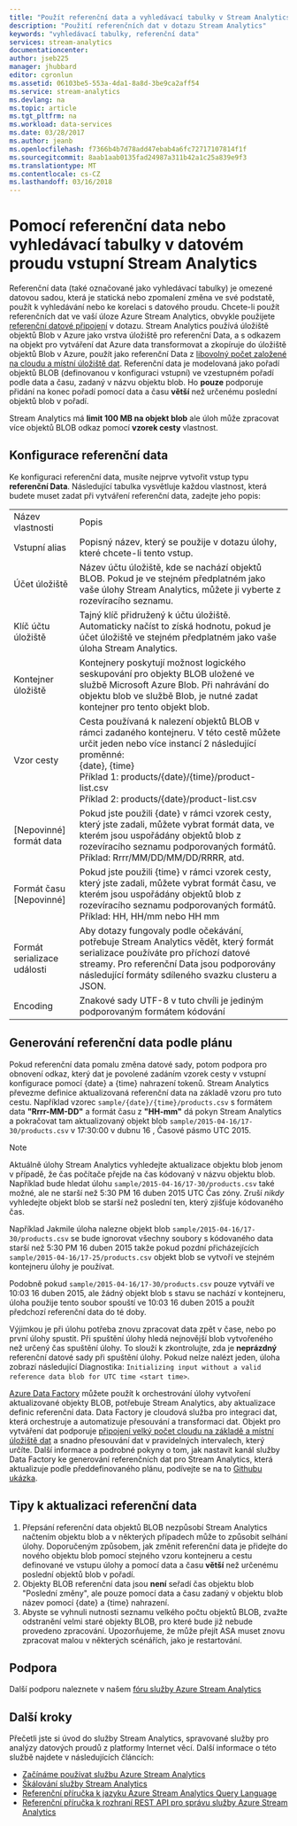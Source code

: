 ```yaml
---
title: "Použít referenční data a vyhledávací tabulky v Stream Analytics | Microsoft Docs"
description: "Použití referenčních dat v dotazu Stream Analytics"
keywords: "vyhledávací tabulky, referenční data"
services: stream-analytics
documentationcenter: 
author: jseb225
manager: jhubbard
editor: cgronlun
ms.assetid: 06103be5-553a-4da1-8a8d-3be9ca2aff54
ms.service: stream-analytics
ms.devlang: na
ms.topic: article
ms.tgt_pltfrm: na
ms.workload: data-services
ms.date: 03/28/2017
ms.author: jeanb
ms.openlocfilehash: f7366b4b7d78add47ebab4a6fc72717107814f1f
ms.sourcegitcommit: 8aab1aab0135fad24987a311b42a1c25a839e9f3
ms.translationtype: MT
ms.contentlocale: cs-CZ
ms.lasthandoff: 03/16/2018
---
```

# <a name="using-reference-data-or-lookup-tables-in-a-stream-analytics-input-stream"></a>Pomocí referenční data nebo vyhledávací tabulky v datovém proudu vstupní Stream Analytics
Referenční data (také označované jako vyhledávací tabulky) je omezené datovou sadou, která je statická nebo zpomalení změna ve své podstatě, použít k vyhledávání nebo ke korelaci s datového proudu. Chcete-li použít referenčních dat ve vaší úloze Azure Stream Analytics, obvykle použijete [referenční datové připojení](https://msdn.microsoft.com/library/azure/dn949258.aspx) v dotazu. Stream Analytics používá úložiště objektů Blob v Azure jako vrstva úložiště pro referenční Data, a s odkazem na objekt pro vytváření dat Azure data transformovat a zkopíruje do úložiště objektů Blob v Azure, použít jako referenční Data z [libovolný počet založené na cloudu a místní úložiště dat](../data-factory/copy-activity-overview.md). Referenční data je modelovaná jako pořadí objektů BLOB (definovanou v konfiguraci vstupní) ve vzestupném pořadí podle data a času, zadaný v názvu objektu blob. Ho **pouze** podporuje přidání na konec pořadí pomocí data a času **větší** než určenému poslední objektů blob v pořadí.

Stream Analytics má **limit 100 MB na objekt blob** ale úloh může zpracovat více objektů BLOB odkaz pomocí **vzorek cesty** vlastnost.


## <a name="configuring-reference-data"></a>Konfigurace referenční data
Ke konfiguraci referenční data, musíte nejprve vytvořit vstup typu **referenční Data**. Následující tabulka vysvětluje každou vlastnost, která budete muset zadat při vytváření referenční data, zadejte jeho popis:


<table>
<tbody>
<tr>
<td>Název vlastnosti</td>
<td>Popis</td>
</tr>
<tr>
<td>Vstupní alias</td>
<td>Popisný název, který se použije v dotazu úlohy, které chcete-li tento vstup.</td>
</tr>
<tr>
<td>Účet úložiště</td>
<td>Název účtu úložiště, kde se nachází objektů BLOB. Pokud je ve stejném předplatném jako vaše úlohy Stream Analytics, můžete ji vyberte z rozevíracího seznamu.</td>
</tr>
<tr>
<td>Klíč účtu úložiště</td>
<td>Tajný klíč přidružený k účtu úložiště. Automaticky načíst to získá hodnotu, pokud je účet úložiště ve stejném předplatném jako vaše úloha Stream Analytics.</td>
</tr>
<tr>
<td>Kontejner úložiště</td>
<td>Kontejnery poskytují možnost logického seskupování pro objekty BLOB uložené ve službě Microsoft Azure Blob. Při nahrávání do objektu blob ve službě Blob, je nutné zadat kontejner pro tento objekt blob.</td>
</tr>
<tr>
<td>Vzor cesty</td>
<td>Cesta používaná k nalezení objektů BLOB v rámci zadaného kontejneru. V této cestě můžete určit jeden nebo více instancí 2 následující proměnné:<BR>{date}, {time}<BR>Příklad 1: products/{date}/{time}/product-list.csv<BR>Příklad 2: products/{date}/product-list.csv
</tr>
<tr>
<td>[Nepovinné] formát data</td>
<td>Pokud jste použili {date} v rámci vzorek cesty, který jste zadali, můžete vybrat formát data, ve kterém jsou uspořádány objektů blob z rozevíracího seznamu podporovaných formátů.<BR>Příklad: Rrrr/MM/DD/MM/DD/RRRR, atd.</td>
</tr>
<tr>
<td>Formát času [Nepovinné]</td>
<td>Pokud jste použili {time} v rámci vzorek cesty, který jste zadali, můžete vybrat formát času, ve kterém jsou uspořádány objektů blob z rozevíracího seznamu podporovaných formátů.<BR>Příklad: HH, HH/mm nebo HH mm</td>
</tr>
<tr>
<td>Formát serializace události</td>
<td>Aby dotazy fungovaly podle očekávání, potřebuje Stream Analytics vědět, který formát serializace používáte pro příchozí datové streamy. Pro referenční Data jsou podporovány následující formáty sdíleného svazku clusteru a JSON.</td>
</tr>
<tr>
<td>Encoding</td>
<td>Znakové sady UTF-8 v tuto chvíli je jediným podporovaným formátem kódování</td>
</tr>
</tbody>
</table>

## <a name="generating-reference-data-on-a-schedule"></a>Generování referenční data podle plánu
Pokud referenční data pomalu změna datové sady, potom podpora pro obnovení odkaz, který dat je povolené zadáním vzorek cesty v vstupní konfigurace pomocí {date} a {time} nahrazení tokenů. Stream Analytics převezme definice aktualizovaná referenční data na základě vzoru pro tuto cestu. Například vzorec `sample/{date}/{time}/products.csv` s formátem data **"Rrrr-MM-DD"** a formát času z **"HH-mm"** dá pokyn Stream Analytics a pokračovat tam aktualizovaný objekt blob `sample/2015-04-16/17-30/products.csv` v 17:30:00 v dubnu 16 , Časové pásmo UTC 2015.

> [!NOTE]
> Aktuálně úlohy Stream Analytics vyhledejte aktualizace objektu blob jenom v případě, že čas počítače přejde na čas kódovaný v názvu objektu blob. Například bude hledat úlohu `sample/2015-04-16/17-30/products.csv` také možné, ale ne starší než 5:30 PM 16 duben 2015 UTC Čas zóny. Zruší *nikdy* vyhledejte objekt blob se starší než poslední ten, který zjišťuje kódovaného čas.
> 
> Například Jakmile úloha nalezne objekt blob `sample/2015-04-16/17-30/products.csv` se bude ignorovat všechny soubory s kódovaného data starší než 5:30 PM 16 duben 2015 takže pokud pozdní přicházejících `sample/2015-04-16/17-25/products.csv` objekt blob se vytvoří ve stejném kontejneru úlohy je používat.
> 
> Podobně pokud `sample/2015-04-16/17-30/products.csv` pouze vytváří ve 10:03 16 duben 2015, ale žádný objekt blob s stavu se nachází v kontejneru, úloha použije tento soubor spouští ve 10:03 16 duben 2015 a použít předchozí referenční data do té doby.
> 
> Výjimkou je při úlohu potřeba znovu zpracovat data zpět v čase, nebo po první úlohy spustit. Při spuštění úlohy hledá nejnovější blob vytvořeného než určený čas spuštění úlohy. To slouží k zkontrolujte, zda je **neprázdný** referenční datové sady při spuštění úlohy. Pokud nelze nalézt jeden, úloha zobrazí následující Diagnostika: `Initializing input without a valid reference data blob for UTC time <start time>`.
> 
> 

[Azure Data Factory](https://azure.microsoft.com/documentation/services/data-factory/) můžete použít k orchestrování úlohy vytvoření aktualizované objekty BLOB, potřebuje Stream Analytics, aby aktualizace definic referenční data. Data Factory je cloudová služba pro integraci dat, která orchestruje a automatizuje přesouvání a transformaci dat. Objekt pro vytváření dat podporuje [připojení velký počet cloudu na základě a místní úložiště dat](../data-factory/copy-activity-overview.md) a snadno přesouvání dat v pravidelných intervalech, který určíte. Další informace a podrobné pokyny o tom, jak nastavit kanál služby Data Factory ke generování referenčních dat pro Stream Analytics, která aktualizuje podle předdefinovaného plánu, podívejte se na to [Githubu ukázka](https://github.com/Azure/Azure-DataFactory/tree/master/Samples/ReferenceDataRefreshForASAJobs).

## <a name="tips-on-refreshing-your-reference-data"></a>Tipy k aktualizaci referenční data
1. Přepsání referenční data objektů BLOB nezpůsobí Stream Analytics načtením objektu blob a v některých případech může to způsobit selhání úlohy. Doporučeným způsobem, jak změnit referenční data je přidejte do nového objektu blob pomocí stejného vzoru kontejneru a cestu definované ve vstupu úlohy a pomocí data a času **větší** než určenému poslední objektů blob v pořadí.
2. Objekty BLOB referenční data jsou **není** seřadí čas objektu blob "Poslední změny", ale pouze pomocí data a času zadaný v objektu blob název pomocí {date} a {time} nahrazení.
3. Abyste se vyhnuli nutnosti seznamu velkého počtu objektů BLOB, zvažte odstranění velmi staré objekty BLOB, pro které bude již nebude provedeno zpracování. Upozorňujeme, že může přejít ASA muset znovu zpracovat malou v některých scénářích, jako je restartování.

## <a name="get-help"></a>Podpora
Další podporu naleznete v našem [fóru služby Azure Stream Analytics](https://social.msdn.microsoft.com/Forums/en-US/home?forum=AzureStreamAnalytics)

## <a name="next-steps"></a>Další kroky
Přečetli jste si úvod do služby Stream Analytics, spravované služby pro analýzy datových proudů z platformy Internet věcí. Další informace o této službě najdete v následujících článcích:

* [Začínáme používat službu Azure Stream Analytics](stream-analytics-real-time-fraud-detection.md)
* [Škálování služby Stream Analytics](stream-analytics-scale-jobs.md)
* [Referenční příručka k jazyku Azure Stream Analytics Query Language](https://msdn.microsoft.com/library/azure/dn834998.aspx)
* [Referenční příručka k rozhraní REST API pro správu služby Azure Stream Analytics](https://msdn.microsoft.com/library/azure/dn835031.aspx)

<!--Link references-->
[stream.analytics.developer.guide]: ../stream-analytics-developer-guide.md
[stream.analytics.scale.jobs]: stream-analytics-scale-jobs.md
[stream.analytics.introduction]: stream-analytics-real-time-fraud-detection.md
[stream.analytics.get.started]: stream-analytics-get-started.md
[stream.analytics.query.language.reference]: http://go.microsoft.com/fwlink/?LinkID=513299
[stream.analytics.rest.api.reference]: http://go.microsoft.com/fwlink/?LinkId=517301
